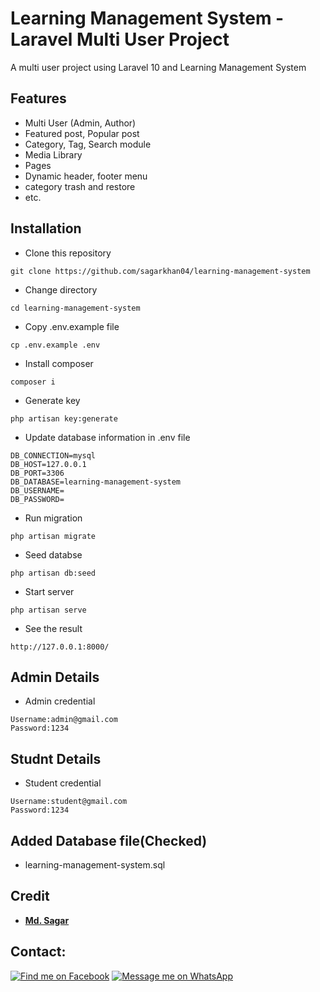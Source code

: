 # Learning Management System - Laravel Multi User Project

A multi user project using Laravel 10 and Learning Management System

## Features

- Multi User (Admin, Author)
- Featured post, Popular post
- Category, Tag, Search module
- Media Library
- Pages
- Dynamic header, footer menu
- category trash and restore
- etc.

## Installation

- Clone this repository
```
git clone https://github.com/sagarkhan04/learning-management-system
```
- Change directory
```
cd learning-management-system
```
- Copy .env.example file
```
cp .env.example .env
```
- Install composer
```
composer i
```
- Generate key
```
php artisan key:generate
```
- Update database information in .env file
```
DB_CONNECTION=mysql
DB_HOST=127.0.0.1
DB_PORT=3306
DB_DATABASE=learning-management-system
DB_USERNAME=
DB_PASSWORD=
```
- Run migration
```
php artisan migrate
```
- Seed databse
```
php artisan db:seed
```
- Start server
```
php artisan serve
```
- See the result
```
http://127.0.0.1:8000/
```

## Admin Details
- Admin credential
```
Username:admin@gmail.com
Password:1234
```

## Studnt Details
- Student credential
```
Username:student@gmail.com
Password:1234
```

## Added Database file(Checked)
- learning-management-system.sql

## Credit

- **[Md. Sagar](https://github.com/sagarkhan04/)**

## Contact:
[![Find me on Facebook](https://img.shields.io/badge/Facebook-1877F2?style=for-the-badge&logo=facebook&logoColor=white)](https://www.facebook.com/sagarr04)  [![Message me on WhatsApp](https://img.shields.io/badge/WhatsApp-25D366?style=for-the-badge&logo=whatsapp&logoColor=white)](https://wa.me/01518955440)
